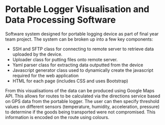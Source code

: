 Portable Logger Visualisation and Data Processing Software
========


Software system designed for portable logging device as part of final year team project. The system can be broken up into a few key components:

  - SSH and SFTP class for connecting to remote server to retrieve data uploaded by the device.
  - Uploader class for putting files onto remote server.
  - Yaml parser class for extracting data outputted from the device
  - Javascript generator class used to dynamically create the javascript required for the web application
  - HTML for each page (includes CSS and uses Bootstrap)

From this visualisations of the data can be produced using Google Maps API. This allows for routes to be calculated via the directions service based on GPS data from the portable logger. The user can then specify threshold values on different sensors (temperature, humidity, acceleration, pressure) to determine if the goods being transported were not compromised. This information is encoded on the route using colours.
